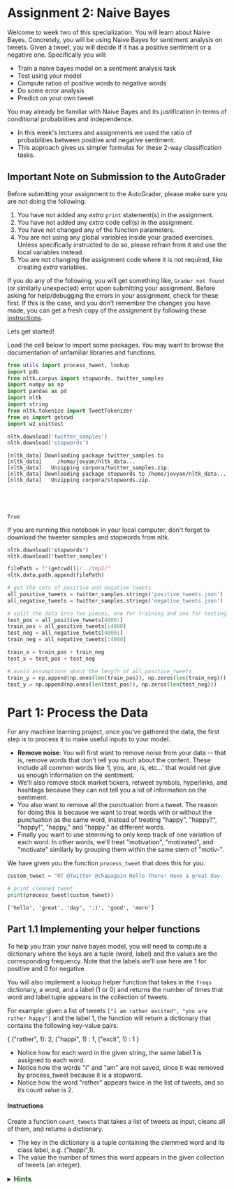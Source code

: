 # Assignment 2: Naive Bayes
Welcome to week two of this specialization. You will learn about Naive Bayes. Concretely, you will be using Naive Bayes for sentiment analysis on tweets. Given a tweet, you will decide if it has a positive sentiment or a negative one. Specifically you will: 

* Train a naive bayes model on a sentiment analysis task
* Test using your model
* Compute ratios of positive words to negative words
* Do some error analysis
* Predict on your own tweet

You may already be familiar with Naive Bayes and its justification in terms of conditional probabilities and independence.
* In this week's lectures and assignments we used the ratio of probabilities between positive and negative sentiment.
* This approach gives us simpler formulas for these 2-way classification tasks.

## Important Note on Submission to the AutoGrader

Before submitting your assignment to the AutoGrader, please make sure you are not doing the following:

1. You have not added any _extra_ `print` statement(s) in the assignment.
2. You have not added any _extra_ code cell(s) in the assignment.
3. You have not changed any of the function parameters.
4. You are not using any global variables inside your graded exercises. Unless specifically instructed to do so, please refrain from it and use the local variables instead.
5. You are not changing the assignment code where it is not required, like creating _extra_ variables.

If you do any of the following, you will get something like, `Grader not found` (or similarly unexpected) error upon submitting your assignment. Before asking for help/debugging the errors in your assignment, check for these first. If this is the case, and you don't remember the changes you have made, you can get a fresh copy of the assignment by following these [instructions](https://www.coursera.org/learn/classification-vector-spaces-in-nlp/supplement/YLuAg/h-ow-to-refresh-your-workspace).

Lets get started!

Load the cell below to import some packages.
You  may want to browse the documentation of unfamiliar libraries and functions.


```python
from utils import process_tweet, lookup
import pdb
from nltk.corpus import stopwords, twitter_samples
import numpy as np
import pandas as pd
import nltk
import string
from nltk.tokenize import TweetTokenizer
from os import getcwd
import w2_unittest

nltk.download('twitter_samples')
nltk.download('stopwords')
```

    [nltk_data] Downloading package twitter_samples to
    [nltk_data]     /home/jovyan/nltk_data...
    [nltk_data]   Unzipping corpora/twitter_samples.zip.
    [nltk_data] Downloading package stopwords to /home/jovyan/nltk_data...
    [nltk_data]   Unzipping corpora/stopwords.zip.





    True



If you are running this notebook in your local computer,
don't forget to download the tweeter samples and stopwords from nltk.

```
nltk.download('stopwords')
nltk.download('twetter_samples')
```


```python
filePath = f"{getcwd()}/../tmp2/"
nltk.data.path.append(filePath)
```


```python
# get the sets of positive and negative tweets
all_positive_tweets = twitter_samples.strings('positive_tweets.json')
all_negative_tweets = twitter_samples.strings('negative_tweets.json')

# split the data into two pieces, one for training and one for testing (validation set)
test_pos = all_positive_tweets[4000:]
train_pos = all_positive_tweets[:4000]
test_neg = all_negative_tweets[4000:]
train_neg = all_negative_tweets[:4000]

train_x = train_pos + train_neg
test_x = test_pos + test_neg

# avoid assumptions about the length of all_positive_tweets
train_y = np.append(np.ones(len(train_pos)), np.zeros(len(train_neg)))
test_y = np.append(np.ones(len(test_pos)), np.zeros(len(test_neg)))
```

# Part 1: Process the Data

For any machine learning project, once you've gathered the data, the first step is to process it to make useful inputs to your model.
- **Remove noise**: You will first want to remove noise from your data -- that is, remove words that don't tell you much about the content. These include all common words like 'I, you, are, is, etc...' that would not give us enough information on the sentiment.
- We'll also remove stock market tickers, retweet symbols, hyperlinks, and hashtags because they can not tell you a lot of information on the sentiment.
- You also want to remove all the punctuation from a tweet. The reason for doing this is because we want to treat words with or without the punctuation as the same word, instead of treating "happy", "happy?", "happy!", "happy," and "happy." as different words.
- Finally you want to use stemming to only keep track of one variation of each word. In other words, we'll treat "motivation", "motivated", and "motivate" similarly by grouping them within the same stem of "motiv-".

We have given you the function `process_tweet` that does this for you.


```python
custom_tweet = "RT @Twitter @chapagain Hello There! Have a great day. :) #good #morning http://chapagain.com.np"

# print cleaned tweet
print(process_tweet(custom_tweet))
```

    ['hello', 'great', 'day', ':)', 'good', 'morn']


## Part 1.1 Implementing your helper functions

To help you train your naive bayes model, you will need to compute a dictionary where the keys are a tuple (word, label) and the values are the corresponding frequency.  Note that the labels we'll use here are 1 for positive and 0 for negative.

You will also implement a lookup helper function that takes in the `freqs` dictionary, a word, and a label (1 or 0) and returns the number of times that word and label tuple appears in the collection of tweets.

For example: given a list of tweets `["i am rather excited", "you are rather happy"]` and the label 1, the function will return a dictionary that contains the following key-value pairs:

{
    ("rather", 1): 2,
    ("happi", 1) : 1, 
    ("excit", 1) : 1
}

- Notice how for each word in the given string, the same label 1 is assigned to each word.
- Notice how the words "i" and "am" are not saved, since it was removed by process_tweet because it is a stopword.
- Notice how the word "rather" appears twice in the list of tweets, and so its count value is 2.

#### Instructions
Create a function `count_tweets` that takes a list of tweets as input, cleans all of them, and returns a dictionary.
- The key in the dictionary is a tuple containing the stemmed word and its class label, e.g. ("happi",1).
- The value the number of times this word appears in the given collection of tweets (an integer).

<details>
<summary>
    <font size="3" color="darkgreen"><b>Hints</b></font>
</summary>
<p>
<ul>
    <li>Please use the `process_tweet` function that was imported above, and then store the words in their respective dictionaries and sets.</li>
    <li>You may find it useful to use the `zip` function to match each element in `tweets` with each element in `ys`.</li>
    <li>Remember to check if the key in the dictionary exists before adding that key to the dictionary, or incrementing its value.</li>
    <li>Assume that the `result` dictionary that is input will contain clean key-value pairs (you can assume that the values will be integers that can be incremented).  It is good practice to check the datatype before incrementing the value, but it's not required here.</li>
</ul>
</p>


```python
# UNQ_C1 GRADED FUNCTION: count_tweets

def count_tweets(result, tweets, ys):
    '''
    Input:
        result: a dictionary that will be used to map each pair to its frequency
        tweets: a list of tweets
        ys: a list corresponding to the sentiment of each tweet (either 0 or 1)
    Output:
        result: a dictionary mapping each pair to its frequency
    '''
    ### START CODE HERE ###
    for y, tweet in zip(ys, tweets):
        for word in process_tweet(tweet):
            # define the key, which is the word and label tuple
            pair = (word, y)
            
            # if the key exists in the dictionary, increment the count
            if pair in result:
                result[pair] += 1

            # else, if the key is new, add it to the dictionary and set the count to 1
            else:
                result[pair] = 1
    ### END CODE HERE ###

    return result
```


```python
# Testing your function

result = {}
tweets = ['i am happy', 'i am tricked', 'i am sad', 'i am tired', 'i am tired']
ys = [1, 0, 0, 0, 0]
count_tweets(result, tweets, ys)
```




    {('happi', 1): 1, ('trick', 0): 1, ('sad', 0): 1, ('tire', 0): 2}



**Expected Output**: {('happi', 1): 1, ('trick', 0): 1, ('sad', 0): 1, ('tire', 0): 2}


```python
# Test your function
w2_unittest.test_count_tweets(count_tweets)
```

    [92m All tests passed


# Part 2: Train your model using Naive Bayes

Naive bayes is an algorithm that could be used for sentiment analysis. It takes a short time to train and also has a short prediction time.

#### So how do you train a Naive Bayes classifier?
- The first part of training a naive bayes classifier is to identify the number of classes that you have.
- You will create a probability for each class.
$P(D_{pos})$ is the probability that the document is positive.
$P(D_{neg})$ is the probability that the document is negative.
Use the formulas as follows and store the values in a dictionary:

$$P(D_{pos}) = \frac{D_{pos}}{D}\tag{1}$$

$$P(D_{neg}) = \frac{D_{neg}}{D}\tag{2}$$

Where $D$ is the total number of documents, or tweets in this case, $D_{pos}$ is the total number of positive tweets and $D_{neg}$ is the total number of negative tweets.

#### Prior and Logprior

The prior probability represents the underlying probability in the target population that a tweet is positive versus negative.  In other words, if we had no specific information and blindly picked a tweet out of the population set, what is the probability that it will be positive versus that it will be negative? That is the "prior".

The prior is the ratio of the probabilities $\frac{P(D_{pos})}{P(D_{neg})}$.
We can take the log of the prior to rescale it, and we'll call this the logprior

$$\text{logprior} = log \left( \frac{P(D_{pos})}{P(D_{neg})} \right) = log \left( \frac{D_{pos}}{D_{neg}} \right)$$.

Note that $log(\frac{A}{B})$ is the same as $log(A) - log(B)$.  So the logprior can also be calculated as the difference between two logs:

$$\text{logprior} = \log (P(D_{pos})) - \log (P(D_{neg})) = \log (D_{pos}) - \log (D_{neg})\tag{3}$$

#### Positive and Negative Probability of a Word
To compute the positive probability and the negative probability for a specific word in the vocabulary, we'll use the following inputs:

- $freq_{pos}$ and $freq_{neg}$ are the frequencies of that specific word in the positive or negative class. In other words, the positive frequency of a word is the number of times the word is counted with the label of 1.
- $N_{pos}$ and $N_{neg}$ are the total number of positive and negative words for all documents (for all tweets), respectively.
- $V$ is the number of unique words in the entire set of documents, for all classes, whether positive or negative.

We'll use these to compute the positive and negative probability for a specific word using this formula:

$$ P(W_{pos}) = \frac{freq_{pos} + 1}{N_{pos} + V}\tag{4} $$
$$ P(W_{neg}) = \frac{freq_{neg} + 1}{N_{neg} + V}\tag{5} $$

Notice that we add the "+1" in the numerator for additive smoothing.  This [wiki article](https://en.wikipedia.org/wiki/Additive_smoothing) explains more about additive smoothing.

#### Log likelihood
To compute the loglikelihood of that very same word, we can implement the following equations:

$$\text{loglikelihood} = \log \left(\frac{P(W_{pos})}{P(W_{neg})} \right)\tag{6}$$

##### Create `freqs` dictionary
- Given your `count_tweets` function, you can compute a dictionary called `freqs` that contains all the frequencies.
- In this `freqs` dictionary, the key is the tuple (word, label)
- The value is the number of times it has appeared.

We will use this dictionary in several parts of this assignment.


```python
# Build the freqs dictionary for later uses
freqs = count_tweets({}, train_x, train_y)
```

#### Instructions
Given a freqs dictionary, `train_x` (a list of tweets) and a `train_y` (a list of labels for each tweet), implement a naive bayes classifier.

##### Calculate $V$
- You can then compute the number of unique words that appear in the `freqs` dictionary to get your $V$ (you can use the `set` function).

##### Calculate $freq_{pos}$ and $freq_{neg}$
- Using your `freqs` dictionary, you can compute the positive and negative frequency of each word $freq_{pos}$ and $freq_{neg}$.

##### Calculate $N_{pos}$, and $N_{neg}$
- Using `freqs` dictionary, you can also compute the total number of positive words and total number of negative words $N_{pos}$ and $N_{neg}$.

##### Calculate $D$, $D_{pos}$, $D_{neg}$
- Using the `train_y` input list of labels, calculate the number of documents (tweets) $D$, as well as the number of positive documents (tweets) $D_{pos}$ and number of negative documents (tweets) $D_{neg}$.
- Calculate the probability that a document (tweet) is positive $P(D_{pos})$, and the probability that a document (tweet) is negative $P(D_{neg})$

##### Calculate the logprior
- the logprior is $log(D_{pos}) - log(D_{neg})$

##### Calculate log likelihood
- Finally, you can iterate over each word in the vocabulary, use your `lookup` function to get the positive frequencies, $freq_{pos}$, and the negative frequencies, $freq_{neg}$, for that specific word.
- Compute the positive probability of each word $P(W_{pos})$, negative probability of each word $P(W_{neg})$ using equations 4 & 5.

$$ P(W_{pos}) = \frac{freq_{pos} + 1}{N_{pos} + V}\tag{4} $$
$$ P(W_{neg}) = \frac{freq_{neg} + 1}{N_{neg} + V}\tag{5} $$

**Note:** We'll use a dictionary to store the log likelihoods for each word.  The key is the word, the value is the log likelihood of that word).

- You can then compute the loglikelihood: $log \left( \frac{P(W_{pos})}{P(W_{neg})} \right)$.


```python
# UNQ_C2 GRADED FUNCTION: train_naive_bayes

def train_naive_bayes(freqs, train_x, train_y):
    '''
    Input:
        freqs: dictionary from (word, label) to how often the word appears
        train_x: a list of tweets
        train_y: a list of labels correponding to the tweets (0,1)
    Output:
        logprior: the log prior. (equation 3 above)
        loglikelihood: the log likelihood of you Naive bayes equation. (equation 6 above)
    '''
    loglikelihood = {}
    logprior = 0

    ### START CODE HERE ###

    # calculate V, the number of unique words in the vocabulary
    vocab = set([word for (word, sentiment) in freqs])
    V = len(vocab)

    # calculate N_pos, N_neg, V_pos, V_neg
    N_pos = N_neg = 0
    for pair in freqs.keys():
        # if the label is positive (greater than zero)
        if pair[1] > 0:

            # Increment the number of positive words by the count for this (word, label) pair
            N_pos += freqs[pair]

        # else, the label is negative
        else:

            # increment the number of negative words by the count for this (word,label) pair
            N_neg += freqs[pair]
    
    # Calculate D, the number of documents
    D = len(train_y)

    # Calculate D_pos, the number of positive documents
    D_pos = np.sum(train_y == 1) / D

    # Calculate D_neg, the number of negative documents
    D_neg = np.sum(train_y == 0) / D

    # Calculate logprior
    logprior = np.log(D_pos) - np.log(D_neg)
    
    # For each word in the vocabulary...
    for word in vocab:
        # get the positive and negative frequency of the word\
        freq_pos = freqs.get((word, 1), 0)
        freq_neg = freqs.get((word, 0), 0)

        # calculate the probability that each word is positive, and negative
        p_w_pos = (freq_pos + 1) / (N_pos + V)
        p_w_neg = (freq_neg + 1) / (N_neg + V)

        # calculate the log likelihood of the word
        loglikelihood[word] = np.log(p_w_pos / p_w_neg)

    ### END CODE HERE ###

    return logprior, loglikelihood
```


```python
# UNQ_C3 (UNIQUE CELL IDENTIFIER, DO NOT EDIT)
logprior, loglikelihood = train_naive_bayes(freqs, train_x, train_y)
print(logprior)
print(len(loglikelihood))
```

    0.0
    9165


**Expected Output**:

0.0

9165


```python
# Test your function
w2_unittest.test_train_naive_bayes(train_naive_bayes, freqs, train_x, train_y)
```

    [92m All tests passed


# Part 3: Test your naive bayes

Now that we have the `logprior` and `loglikelihood`, we can test the naive bayes function by making predicting on some tweets!

#### Implement `naive_bayes_predict`
**Instructions**:
Implement the `naive_bayes_predict` function to make predictions on tweets.
* The function takes in the `tweet`, `logprior`, `loglikelihood`.
* It returns the probability that the tweet belongs to the positive or negative class.
* For each tweet, sum up loglikelihoods of each word in the tweet.
* Also add the logprior to this sum to get the predicted sentiment of that tweet.

$$ p = logprior + \sum_i^N (loglikelihood_i)$$

#### Note
Note we calculate the prior from the training data, and that the training data is evenly split between positive and negative labels (4000 positive and 4000 negative tweets).  This means that the ratio of positive to negative 1, and the logprior is 0.

The value of 0.0 means that when we add the logprior to the log likelihood, we're just adding zero to the log likelihood.  However, please remember to include the logprior, because whenever the data is not perfectly balanced, the logprior will be a non-zero value.


```python
# UNQ_C4 GRADED FUNCTION: naive_bayes_predict

def naive_bayes_predict(tweet, logprior, loglikelihood):
    '''
    Input:
        tweet: a string
        logprior: a number
        loglikelihood: a dictionary of words mapping to numbers
    Output:
        p: the sum of all the logliklihoods of each word in the tweet (if found in the dictionary) + logprior (a number)

    '''
    ### START CODE HERE ###
    # process the tweet to get a list of words
    word_l = process_tweet(tweet)

    # initialize probability to zero
    p = 0

    # add the logprior
    p += logprior

    for word in word_l:

        # check if the word exists in the loglikelihood dictionary
        if word in loglikelihood:
            # add the log likelihood of that word to the probability
            p += loglikelihood.get(word, 0)

    ### END CODE HERE ###

    return p
```


```python
# UNQ_C5 (UNIQUE CELL IDENTIFIER, DO NOT EDIT)
# Experiment with your own tweet.
my_tweet = 'She smiled.'
p = naive_bayes_predict(my_tweet, logprior, loglikelihood)
print('The expected output is', p)
```

    The expected output is 1.5577981920239676


**Expected Output**:
- The expected output is around 1.55
- The sentiment is positive.


```python
# Test your function
w2_unittest.test_naive_bayes_predict(naive_bayes_predict)
```

    [92m All tests passed


#### Implement test_naive_bayes
**Instructions**:
* Implement `test_naive_bayes` to check the accuracy of your predictions.
* The function takes in your `test_x`, `test_y`, log_prior, and loglikelihood
* It returns the accuracy of your model.
* First, use `naive_bayes_predict` function to make predictions for each tweet in text_x.


```python
# UNQ_C6 GRADED FUNCTION: test_naive_bayes

def test_naive_bayes(test_x, test_y, logprior, loglikelihood, naive_bayes_predict=naive_bayes_predict):
    """
    Input:
        test_x: A list of tweets
        test_y: the corresponding labels for the list of tweets
        logprior: the logprior
        loglikelihood: a dictionary with the loglikelihoods for each word
    Output:
        accuracy: (# of tweets classified correctly)/(total # of tweets)
    """
    accuracy = 0  # return this properly

    ### START CODE HERE ###
    y_hats = []
    for tweet in test_x:
        # if the prediction is > 0
        if naive_bayes_predict(tweet, logprior, loglikelihood) > 0:
            # the predicted class is 1
            y_hat_i = 1
        else:
            # otherwise the predicted class is 0
            y_hat_i = 0

        # append the predicted class to the list y_hats
        y_hats.append(y_hat_i)

    # error is the average of the absolute values of the differences between y_hats and test_y
    error = np.mean(np.abs(y_hats - test_y))

    # Accuracy is 1 minus the error
    accuracy = 1 - error

    ### END CODE HERE ###

    return accuracy
```


```python
print("Naive Bayes accuracy = %0.4f" %
      (test_naive_bayes(test_x, test_y, logprior, loglikelihood)))
```

    Naive Bayes accuracy = 0.9955


**Expected Accuracy**:

`Naive Bayes accuracy = 0.9955`


```python
# UNQ_C7 (UNIQUE CELL IDENTIFIER, DO NOT EDIT)
# Run this cell to test your function
for tweet in ['I am happy', 'I am bad', 'this movie should have been great.', 'great', 'great great', 'great great great', 'great great great great']:    
    p = naive_bayes_predict(tweet, logprior, loglikelihood)
    print(f'{tweet} -> {p:.2f}')
```

    I am happy -> 2.14
    I am bad -> -1.31
    this movie should have been great. -> 2.12
    great -> 2.13
    great great -> 4.26
    great great great -> 6.39
    great great great great -> 8.52


**Expected Output**:
- I am happy -> 2.14
- I am bad -> -1.31
- this movie should have been great. -> 2.12
- great -> 2.13
- great great -> 4.26
- great great great -> 6.39
- great great great great -> 8.52


```python
# Feel free to check the sentiment of your own tweet below
my_tweet = 'you are bad :('
naive_bayes_predict(my_tweet, logprior, loglikelihood)
```




    -8.837351738825648




```python
# Test your function
w2_unittest.unittest_test_naive_bayes(test_naive_bayes, test_x, test_y)
```

    [92m All tests passed


# Part 4: Filter words by Ratio of positive to negative counts

- Some words have more positive counts than others, and can be considered "more positive".  Likewise, some words can be considered more negative than others.
- One way for us to define the level of positiveness or negativeness, without calculating the log likelihood, is to compare the positive to negative frequency of the word.
    - Note that we can also use the log likelihood calculations to compare relative positivity or negativity of words.
- We can calculate the ratio of positive to negative frequencies of a word.
- Once we're able to calculate these ratios, we can also filter a subset of words that have a minimum ratio of positivity / negativity or higher.
- Similarly, we can also filter a subset of words that have a maximum ratio of positivity / negativity or lower (words that are at least as negative, or even more negative than a given threshold).

#### Implement get_ratio
- Given the freqs dictionary of words and a particular word, use `lookup(freqs,word,1)` to get the positive count of the word.
- Similarly, use the `lookup` function to get the negative count of that word.
- Calculate the ratio of positive divided by negative counts

$$ ratio = \frac{\text{pos_words} + 1}{\text{neg_words} + 1} $$

Where pos_words and neg_words correspond to the frequency of the words in their respective classes. 
<table>
    <tr>
        <td>
            <b>Words</b>
        </td>
        <td>
        Positive word count
        </td>
         <td>
        Negative Word Count
        </td>
  </tr>
    <tr>
        <td>
        glad
        </td>
         <td>
        41
        </td>
    <td>
        2
        </td>
  </tr>
    <tr>
        <td>
        arriv
        </td>
         <td>
        57
        </td>
    <td>
        4
        </td>
  </tr>
    <tr>
        <td>
        :(
        </td>
         <td>
        1
        </td>
    <td>
        3663
        </td>
  </tr>
    <tr>
        <td>
        :-(
        </td>
         <td>
        0
        </td>
    <td>
        378
        </td>
  </tr>
</table>


```python
# UNQ_C8 GRADED FUNCTION: get_ratio

def get_ratio(freqs, word):
    '''
    Input:
        freqs: dictionary containing the words

    Output: a dictionary with keys 'positive', 'negative', and 'ratio'.
        Example: {'positive': 10, 'negative': 20, 'ratio': 0.5}
    '''
    pos_neg_ratio = {'positive': 0, 'negative': 0, 'ratio': 0.0}
    ### START CODE HERE ###
    # use lookup() to find positive counts for the word (denoted by the integer 1)
    pos_neg_ratio['positive'] = lookup(freqs, word, 1)
    
    # use lookup() to find negative counts for the word (denoted by integer 0)
    pos_neg_ratio['negative'] = lookup(freqs, word, 0)
    
    # calculate the ratio of positive to negative counts for the word
    pos_neg_ratio['ratio'] = (pos_neg_ratio['positive'] + 1) / (pos_neg_ratio['negative'] + 1)
    ### END CODE HERE ###
    return pos_neg_ratio

```


```python
get_ratio(freqs, 'happi')
```




    {'positive': 162, 'negative': 18, 'ratio': 8.578947368421053}




```python
# Test your function
w2_unittest.test_get_ratio(get_ratio, freqs)
```

    [92m All tests passed


#### Implement get_words_by_threshold(freqs,label,threshold)

* If we set the label to 1, then we'll look for all words whose threshold of positive/negative is at least as high as that threshold, or higher.
* If we set the label to 0, then we'll look for all words whose threshold of positive/negative is at most as low as the given threshold, or lower.
* Use the `get_ratio` function to get a dictionary containing the positive count, negative count, and the ratio of positive to negative counts.
* Append the `get_ratio` dictionary inside another dictinoary, where the key is the word, and the value is the dictionary `pos_neg_ratio` that is returned by the `get_ratio` function.
An example key-value pair would have this structure:
```
{'happi':
    {'positive': 10, 'negative': 20, 'ratio': 0.524}
}
```


```python
# UNQ_C9 GRADED FUNCTION: get_words_by_threshold

def get_words_by_threshold(freqs, label, threshold, get_ratio=get_ratio):
    '''
    Input:
        freqs: dictionary of words
        label: 1 for positive, 0 for negative
        threshold: ratio that will be used as the cutoff for including a word in the returned dictionary
    Output:
        word_list: dictionary containing the word and information on its positive count, negative count, and ratio of positive to negative counts.
        example of a key value pair:
        {'happi':
            {'positive': 10, 'negative': 20, 'ratio': 0.5}
        }
    '''
    word_list = {}
    # CODE REVIEW COMMENT: This has been changed!! word_list was described as a dictionary, but defined (and operated on) as a list

    ### START CODE HERE ###
    for key in freqs.keys():
        word, _ = key

        # get the positive/negative ratio for a word
        pos_neg_ratio = get_ratio(freqs, word)

        # if the label is 1 and the ratio is greater than or equal to the threshold...
        if label == 1 and pos_neg_ratio['ratio'] >= threshold:
        
            # Add the pos_neg_ratio to the dictionary
            word_list[word] = pos_neg_ratio

        # If the label is 0 and the pos_neg_ratio is less than or equal to the threshold...
        elif label == 0 and pos_neg_ratio['ratio'] <= threshold:
        
            # Add the pos_neg_ratio to the dictionary
            word_list[word] = pos_neg_ratio

        # otherwise, do not include this word in the list (do nothing)

    ### END CODE HERE ###
    return word_list

```


```python
# Test your function: find negative words at or below a threshold
get_words_by_threshold(freqs, label=0, threshold=0.05)
```




    {':(': {'positive': 1, 'negative': 3675, 'ratio': 0.000544069640914037},
     ':-(': {'positive': 0, 'negative': 386, 'ratio': 0.002583979328165375},
     'zayniscomingbackonjuli': {'positive': 0, 'negative': 19, 'ratio': 0.05},
     '26': {'positive': 0, 'negative': 20, 'ratio': 0.047619047619047616},
     '>:(': {'positive': 0, 'negative': 43, 'ratio': 0.022727272727272728},
     'lost': {'positive': 0, 'negative': 19, 'ratio': 0.05},
     '♛': {'positive': 0, 'negative': 210, 'ratio': 0.004739336492890996},
     '》': {'positive': 0, 'negative': 210, 'ratio': 0.004739336492890996},
     'beli̇ev': {'positive': 0, 'negative': 35, 'ratio': 0.027777777777777776},
     'wi̇ll': {'positive': 0, 'negative': 35, 'ratio': 0.027777777777777776},
     'justi̇n': {'positive': 0, 'negative': 35, 'ratio': 0.027777777777777776},
     'ｓｅｅ': {'positive': 0, 'negative': 35, 'ratio': 0.027777777777777776},
     'ｍｅ': {'positive': 0, 'negative': 35, 'ratio': 0.027777777777777776}}




```python
# Test your function; find positive words at or above a threshold
get_words_by_threshold(freqs, label=1, threshold=10)
```




    {'followfriday': {'positive': 23, 'negative': 0, 'ratio': 24.0},
     'commun': {'positive': 27, 'negative': 1, 'ratio': 14.0},
     ':)': {'positive': 2960, 'negative': 2, 'ratio': 987.0},
     'flipkartfashionfriday': {'positive': 16, 'negative': 0, 'ratio': 17.0},
     ':D': {'positive': 523, 'negative': 0, 'ratio': 524.0},
     ':p': {'positive': 104, 'negative': 0, 'ratio': 105.0},
     'influenc': {'positive': 16, 'negative': 0, 'ratio': 17.0},
     ':-)': {'positive': 552, 'negative': 0, 'ratio': 553.0},
     "here'": {'positive': 20, 'negative': 0, 'ratio': 21.0},
     'youth': {'positive': 14, 'negative': 0, 'ratio': 15.0},
     'bam': {'positive': 44, 'negative': 0, 'ratio': 45.0},
     'warsaw': {'positive': 44, 'negative': 0, 'ratio': 45.0},
     'shout': {'positive': 11, 'negative': 0, 'ratio': 12.0},
     ';)': {'positive': 22, 'negative': 0, 'ratio': 23.0},
     'stat': {'positive': 51, 'negative': 0, 'ratio': 52.0},
     'arriv': {'positive': 57, 'negative': 4, 'ratio': 11.6},
     'glad': {'positive': 41, 'negative': 2, 'ratio': 14.0},
     'blog': {'positive': 27, 'negative': 0, 'ratio': 28.0},
     'fav': {'positive': 11, 'negative': 0, 'ratio': 12.0},
     'fantast': {'positive': 9, 'negative': 0, 'ratio': 10.0},
     'fback': {'positive': 26, 'negative': 0, 'ratio': 27.0},
     'pleasur': {'positive': 10, 'negative': 0, 'ratio': 11.0},
     '←': {'positive': 9, 'negative': 0, 'ratio': 10.0},
     'aqui': {'positive': 9, 'negative': 0, 'ratio': 10.0}}



Notice the difference between the positive and negative ratios. Emojis like :( and words like 'me' tend to have a negative connotation. Other words like glad, community, arrives, tend to be found in the positive tweets.


```python
# Test your function
w2_unittest.test_get_words_by_threshold(get_words_by_threshold, freqs)
```

    [92m All tests passed


# Part 5: Error Analysis

In this part you will see some tweets that your model missclassified. Why do you think the missclassifications happened? Were there any assumptions made by your naive bayes model?


```python
# Some error analysis done for you
print('Truth Predicted Tweet')
for x, y in zip(test_x, test_y):
    y_hat = naive_bayes_predict(x, logprior, loglikelihood)
    if y != (np.sign(y_hat) > 0):
        print('%d\t%0.2f\t%s' % (y, np.sign(y_hat) > 0, ' '.join(
            process_tweet(x)).encode('ascii', 'ignore')))
```

    Truth Predicted Tweet
    1	0.00	b'truli later move know queen bee upward bound movingonup'
    1	0.00	b'new report talk burn calori cold work harder warm feel better weather :p'
    1	0.00	b'harri niall 94 harri born ik stupid wanna chang :D'
    1	0.00	b'park get sunlight'
    1	0.00	b'uff itna miss karhi thi ap :p'
    0	1.00	b'hello info possibl interest jonatha close join beti :( great'
    0	1.00	b'u prob fun david'
    0	1.00	b'pat jay'
    0	1.00	b'sr financi analyst expedia inc bellevu wa financ expediajob job job hire'


# Part 6: Predict with your own tweet

In this part you can predict the sentiment of your own tweet.


```python
# Test with your own tweet - feel free to modify `my_tweet`
my_tweet = 'I am happy because I am learning :)'

p = naive_bayes_predict(my_tweet, logprior, loglikelihood)
print(p)
```

    9.571143871339594


Congratulations on completing this assignment. See you next week!
